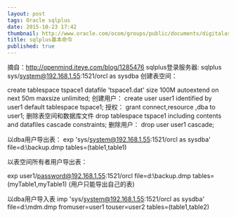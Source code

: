 ```yaml
---
layout: post
tags: Oracle sqlplus
date: 2015-10-23 17:42
thumbnail: http://www.oracle.com/ocom/groups/public/documents/digitalasset/016072_en.gif
title: sqlplus基本命令
published: true
---
```

摘自：http://openmind.iteye.com/blog/1285476
sqlplus登录服务器:
sqlplus sys/system@192.168.1.55:1521/orcl as sysdba
创建表空间：
 
create tablespace tspace1 datafile 'tspace1.dat' size 100M autoextend on next 50m maxsize unlimited;
创建用户： 
create user user1 identified by user1 default tablespace tspace1;
授权：
grant connect,resource ,dba to user1;
删除表空间和数据库文件
drop tablespace tspace1 including contents and datafiles cascade constraints;
删除用户：
drop user user1 cascade;
 
 
以dba用户导出表：
exp 'sys/system@192.168.1.55:1521/orcl as sysdba'  file=d:\backup.dmp tables=(table1,table1)
 
以表空间所有者用户导出表：
 
exp  user1/password@192.168.1.55:1521/orcl    file=d:\backup.dmp tables=(myTable1,myTable1)
(用户只能导出自己的表)
 
以dba用户导入表
imp 'sys/system@192.168.1.55:1521/orcl as sysdba'  file=d:\mdm.dmp fromuser=user1  touser=user2 tables=(table1,table2)
